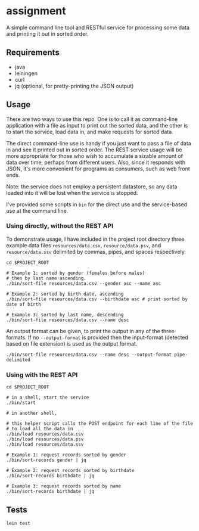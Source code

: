 # assignment

A simple command line tool and RESTful service for processing some
data and printing it out in sorted order.

## Requirements

   * java
   * leiningen
   * curl
   * jq (optional, for pretty-printing the JSON output)

## Usage

There are two ways to use this repo.  One is to call it as
command-line application with a file as input to print out the sorted
data, and the other is to start the service, load data in, and make
requests for sorted data.

The direct command-line use is handy if you just want to pass a file
of data in and see it printed out in sorted order. The REST service
usage will be more appropriate for those who wish to accumulate a
sizable amount of data over time, perhaps from different users.  Also,
since it responds with JSON, it's more convenient for programs as
consumers, such as web front ends.

Note: the service does not employ a persistent datastore, so any data
loaded into it will be lost when the service is stopped.

I've provided some scripts in `bin` for the direct use and the
service-based use at the command line.

### Using directly, without the REST API

To demonstrate usage, I have included in the project root directory
three example data files `resources/data.csv`, `resource/data.psv`,
and `resource/data.ssv` delimited by commas, pipes, and spaces
respectively.

```
cd $PROJECT_ROOT

# Example 1: sorted by gender (females before males)
# then by last name ascending.
./bin/sort-file resources/data.csv --gender asc --name asc

# Example 2: sorted by birth date, ascending
./bin/sort-file resources/data.csv --birthdate asc # print sorted by date of birth

# Example 3: sorted by last name, descending
./bin/sort-file resources/data.csv --name desc
```

An output format can be given, to print the output in any of the three
formats.  If no `--output-format` is provided then the input-format
(detected based on file extension) is used as the output format.

```
./bin/sort-file resources/data.csv --name desc --output-format pipe-delimited
```

### Using with the REST API

```
cd $PROJECT_ROOT

# in a shell, start the service
./bin/start

# in another shell,

# this helper script calls the POST endpoint for each line of the file
# to load all the data in
./bin/load resources/data.csv
./bin/load resources/data.psv
./bin/load resources/data.ssv

# Example 1: request records sorted by gender
./bin/sort-records gender | jq

# Example 2: request records sorted by birthdate
./bin/sort-records birthdate | jq

# Example 3: request records sorted by name
./bin/sort-records birthdate | jq

```

## Tests

```
lein test
```
